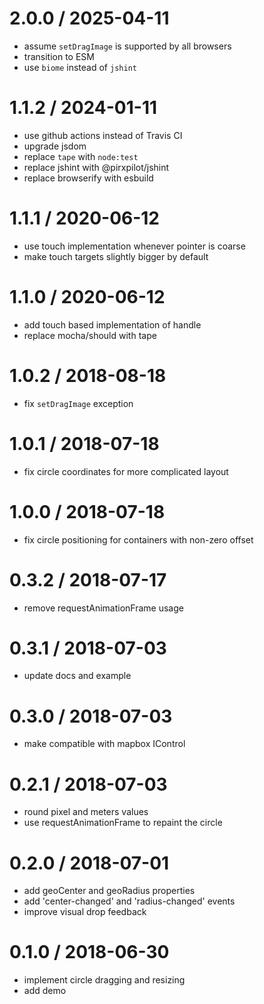 
2.0.0 / 2025-04-11
==================

 * assume `setDragImage` is supported by all browsers
 * transition to ESM
 * use `biome` instead of `jshint`

1.1.2 / 2024-01-11
==================

 * use github actions instead of Travis CI
 * upgrade jsdom
 * replace `tape` with `node:test`
 * replace jshint with @pirxpilot/jshint
 * replace browserify with esbuild

1.1.1 / 2020-06-12
==================

 * use touch implementation whenever pointer is coarse
 * make touch targets slightly bigger by default

1.1.0 / 2020-06-12
==================

 * add touch based implementation of handle
 * replace mocha/should with tape

1.0.2 / 2018-08-18
==================

 * fix `setDragImage` exception

1.0.1 / 2018-07-18
==================

 * fix circle coordinates for more complicated layout

1.0.0 / 2018-07-18
==================

 * fix circle positioning for containers with non-zero offset

0.3.2 / 2018-07-17
==================

 * remove requestAnimationFrame usage

0.3.1 / 2018-07-03
==================

 * update docs and example

0.3.0 / 2018-07-03
==================

 * make compatible with mapbox IControl

0.2.1 / 2018-07-03
==================

 * round pixel and meters values
 * use requestAnimationFrame to repaint the circle

0.2.0 / 2018-07-01
==================

 * add geoCenter and geoRadius properties
 * add 'center-changed' and 'radius-changed' events
 * improve visual drop feedback

0.1.0 / 2018-06-30
==================

 * implement circle dragging and resizing
 * add demo
